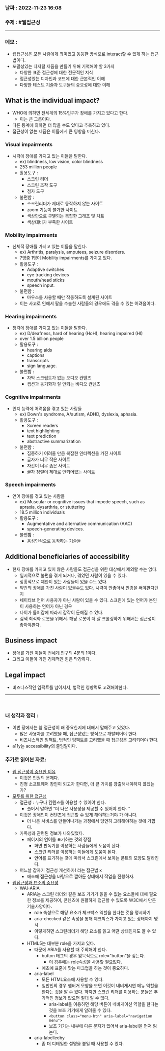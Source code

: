 ### 날짜 : 2022-11-23 16:08
### 주제 : #웹접근성 

---- 

### 메모 : 
- 웹접근성은 모든 사람에게 의미있고 동등한 방식으로 interact할 수 있게 하는 접근법이다. 
- 포괄성있는 디지털 제품을 만들기 위해 기억해야 할 3가지 
	- 다양한 표준 접근성에 대한 전문적인 지식
	- 접근성있는 디자인과 코드에 대한 근본적인 이해 
	- 다양한 테스트 기술과 도구들의 중요성에 대한 이해 

## What is the individual impact?

- WHO에 의하면 전세계의 15%인구가 장애를 가지고 있다고 한다. 
	- 이는 큰 그룹이다. 
- 다른 통계에 의하면 더 많을 수도 있다고 추측하고 있다. 
- 접근성이 없는 제품은 이들에게 큰 영향을 미친다. 


### Visual impairments 

- 시각에 장애를 가지고 있는 이들을 말한다. 
	- ex) blindness, low vision, color blindness 
	- 253 million people 
	- 활용도구 : 
		- 스크린 리더 
		- 스크린 조작 도구 
		- 점자 도구 
	- 불편함 : 
		- 스크린리더가 제대로 동작하지 않는 사이트 
		- zoom 기능이 불가한 사이트 
		- 색상만으로 구별되는 복잡한 그래프 및 차트 
		- 색상대비가 부족한 사이트 

### Mobility impairments

- 신체적 장애를 가지고 있는 이들을 말한다.
	- ex) Arthritis, paralysis, amputees, seizure disorders.
	- 7명중 1명이 Mobility impairments를 가지고 있다. 
	- 활용도구 : 
		- Adaptive switches
		- eye tracking devices
		- mouth/head sticks
		- speech input.
	- 불편함 : 
		- 마우스를 사용할 때만 작동하도록 설계된 사이트 
	- 이는 사고로 인해서 팔을 수술한 사람들의 경우에도 겪을 수 있는 어려움이다. 


### Hearing impairments

- 청각에 장애를 가지고 있는 이들을 말한다. 
	- ex) D/deafness, hard of hearing (HoH), hearing impaired (HI)
	- over 1.5 billion people
	- 활용도구 : 
		- hearing aids
		- captions
		- transcripts 
		- sign language.
	- 불편함 : 
		- 자막 스크립트가 없는 오디오 컨텐츠 
		- 캡션과 동기화가 잘 안되는 비디오 컨텐츠 


### Cognitive impairments

- 인지 능력에 어려움을 겪고 있는 사람들 
	- ex) Down's syndrome, A/autism, ADHD, dyslexia, aphasia.
	- 활용도구 : 
		- Screen readers
		- text highlighting
		- text prediction
		- abstractive summarization 
	- 불편함 : 
		- 집중하기 어려울 만큼 복잡한 인터렉션을 가진 사이트 
		- 글자가 너무 작은 사이트 
		- 자간이 너무 좁은 사이트 
		- 글자 정렬이 제대로 안되어있는 사이트 

### Speech impairments

- 언어 장애를 겪고 있는 사람들 
	- ex) Muscular or cognitive issues that impede speech, such as apraxia, dysarthria, or stuttering
	- 18.5 million individuals
	- 활용도구 : 
		- Augmentative and alternative communication (AAC)  
		- speech-generating devices.
	- 불편함 : 
		- 음성인식으로 동작하는 기술들 


## Additional beneficiaries of accessibility

- 현재 장애를 가지고 있지 않은 사람들도 접근성을 위한 대상에서 제외할 수는 없다. 
	- 일시적으로 불편을 겪게 되거나, 겪었던 사람이 있을 수 있다. 
	- 상황적으로 제한이 있는 사람들이 있을 수도 있다. 
	- 약간의 장애를 가진 사람이 있을수도 있다. 시력이 안좋아서 안경을 써야한다던지 
	- 네이티브 언어 사용자가 아닌 사람이 있을 수 있다. 스크린에 있는 언어가 본인이 사용하는 언어가 아닌 경우 
	- 나이가 들어감에 따라서 감각이 둔해질 수 있다. 
	- 검색 최적화 로봇을 위해서. 해당 로봇이 더 잘 크롤링하기 위해서는 접근성이 좋아야한다. 


## Business impact

- 장애를 가진 이들이 전세계 인구의 4분의 1이다. 
- 그리고 이들이 가진 경제적인 힘은 막강하다. 


##  Legal impact

- 비즈니스적인 임팩트를 넘어서서, 법적인 영향력도 고려해야한다. 



--- 

<br>

### 내 생각과 정리 : 
- 이번 장에서는 웹 접근성이 왜 중요한지에 대해서 말해주고 있었다. 
	- 많은 사용자를 고려했을 때, 접근성있는 방식으로 개발되어야 한다. 
	- 비즈니스적인 임팩트, 법적인 임팩트를 고려했을 때 접근성은 고려되어야 한다. 
- a11y는 accessibility의 줄임말이다. 


### 추가로 읽어본 자료: 
- [웹 접근성이 중요한 이유](https://blog.makerjun.com/e0609d17-3dce-445a-91f6-e047098e5794)
	- 이것은 인권의 문제다. 
	- 진정 소프트웨어 장인이 되고자 한다면, 더 큰 가치를 창출해내야하지 않겠는가? 
- [모두를 위한 접근성](https://euncho.medium.com/%EB%AA%A8%EB%91%90%EB%A5%BC-%EC%9C%84%ED%95%9C-%EC%A0%91%EA%B7%BC%EC%84%B1-cd2045b70f02)
	- 접근성 : 누구나 컨텐츠를 이용할 수 있어야 한다. 
		- 풀어서 말하면 "더 나은 사용성을 제공할 수 있어야 한다. "
	- 이것은 장애인이 컨텐츠에 접근할 수 있게 해야하는거야 가 아니다. 
		- 더 나은 서비스를 만들어나가는 과정에서 당연히 고려해야하는 것에 가깝다. 
	- 가독성과 관련된 정보가 나와있었다. 
		- 페이지의 언어를 표기하는 것의 장점 
			- 화면 판독기를 이용하는 사람들에게 도움이 된다. 
			- 스크린 리더를 이용하는 이들에게 도움이 된다. 
			- 언어를 표기하는 것에 따라서 스크린에서 보이는 폰트의 모양도 달라진다. 
	- 어느날 갑자기 접근성 개선하자! 라는 접근법 x 
		- 애초에 접근성을 바탕으로 깔아둔 상태에서 작업을 진행하자. 
- [웹접근성과 표준의 중요성](https://nohack.tistory.com/64)
	- WAI-ARIA
		- ARIA는 스크린 리더와 같은 보조 기기가 읽을 수 없는 요소들에 대해 필요한 정보를 제공하여, 콘텐츠에 원활하게 접근할 수 있도록 W3C에서 만든 기술사양이다. 
			- role 속성으로 해당 요소가 체크박스 역할을 한다는 것을 명시하기 
			- aria-checked 같은 속성을 통해 체크박스가 가지고 있는 상태까지 명시 
			- 이렇게하면 스크린리더가 해당 요소를 읽고 어떤 상태인지도 알 수 있다. 
		- HTML5는 대부분 role을 가지고 있다. 
			- 때문에 ARIA를 사용할 때 주의해야 한다. 
				- button 태그의 경우 암묵적으로 role="button"을 갖는다. 
					- 이 경우에는 role속성을 사용할 필요없다. 
				- 애초에 표준에 맞는 마크업을 하는 것이 중요하다. 
			- aria-label 
				- 모든 HTML요소에 사용할 수 있다. 
				- 일반인의 경우 햄버거 모양을 보면 이것이 네비게시연 메뉴 역할을 한다는 것을 알 수 있다. 하지만 스크린 리더를 이용하는 분들은 추가적인 정보가 없으면 절대 알 수 없다. 
					- aria-label을 이용하면 해당 버튼이 네비게이션 역할을 한다는 것을 보조 기기에게 알려줄 수 있다. 
					- `<button class="menu-btn" aria-label="navigation menu">`
					- 보조 기기는 내부에 다른 문자가 있어서 aria-label을 먼저 읽는다. 
			- aria-labelledby
				- 좀 더 디테일한 설명을 붙일 때 사용할 수 있다. 


